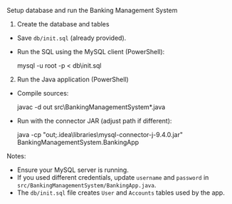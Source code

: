 Setup database and run the Banking Management System

1) Create the database and tables
- Save `db/init.sql` (already provided).
- Run the SQL using the MySQL client (PowerShell):

  mysql -u root -p < db\init.sql

2) Run the Java application (PowerShell)
- Compile sources:

  javac -d out src\BankingManagementSystem\*.java

- Run with the connector JAR (adjust path if different):

  java -cp "out;.idea\libraries\mysql-connector-j-9.4.0.jar" BankingManagementSystem.BankingApp

Notes:
- Ensure your MySQL server is running.
- If you used different credentials, update `username` and `password` in `src/BankingManagementSystem/BankingApp.java`.
- The `db/init.sql` file creates `User` and `Accounts` tables used by the app.